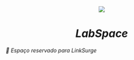 <div align="center" > <img src="https://img.icons8.com/external-flat-land-kalash/64/000000/external-earth-education-and-science-flat-land-kalash-2.png"/>
 <h1 align="center" color='red' ><i><strong>LabSpace</b></strong></h1></div>
 
:link: Espaço reservado para LinkSurge
